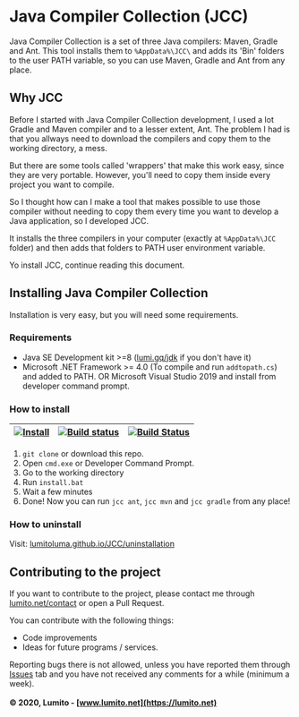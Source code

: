 # Java Compiler Collection (JCC)
Java Compiler Collection is a set of three Java compilers: Maven, Gradle and Ant. This tool installs them to `%AppData%\JCC\` and adds its 'Bin' folders to the user PATH variable, so you can use Maven, Gradle and Ant from any place.

## Why JCC
Before I started with Java Compiler Collection development, I used a lot Gradle and Maven compiler and to a lesser extent, Ant.
The problem I had is that you allways need to download the compilers and copy them to the working directory, a mess.

But there are some tools called 'wrappers' that make this work easy, since they are very portable. However, you'll need to copy them inside every project you want to compile.

So I thought how can I make a tool that makes possible to use those compiler without needing to copy them every time you want to develop a Java application, so I developed JCC.

It installs the three compilers in your computer (exactly at `%AppData%\JCC` folder) and then adds that folders to PATH user environment variable.

Yo install JCC, continue reading this document.

## Installing Java Compiler Collection
Installation is very easy, but you will need some requirements.

### Requirements
-   Java SE Development kit >=8 ([lumi.gq/jdk](https://lumi.gq/jdk) if you don't have it)
-   Microsoft .NET Framework >= 4.0 (To compile and run `addtopath.cs`) and added to PATH. OR Microsoft Visual Studio 2019 and install from developer command prompt.

### How to install
| [![Install](https://github.com/LumitoLuma/JCC/workflows/Install/badge.svg)](https://github.com/LumitoLuma/JCC/actions?query=workflow%3AInstall) | [![Build status](https://ci.appveyor.com/api/projects/status/k2iwyam4nmkoqj82?svg=true)](https://ci.appveyor.com/project/LumitoLuma/JCC) | [![Build Status](https://dev.azure.com/LumitoLuma/GitHub/_apis/build/status/LumitoLuma.JCC?branchName=master)](https://dev.azure.com/LumitoLuma/GitHub/_build/latest?definitionId=8&branchName=master) |
|:-:|:-:|:-:|

1.  `git clone` or download this repo.
2.  Open `cmd.exe` or Developer Command Prompt.
3.  Go to the working directory
4.  Run `install.bat`
5.  Wait a few minutes
6.  Done! Now you can run `jcc ant`, `jcc mvn` and `jcc gradle` from any place!

### How to uninstall
Visit: [lumitoluma.github.io/JCC/uninstallation](https://lumitoluma.github.io/JCC/uninstallation)

## Contributing to the project
If you want to contribute to the project, please contact me through [lumito.net/contact](https://lumito.net/contact) or open a Pull Request.

You can contribute with the following things:

-   Code improvements
-   Ideas for future programs / services.

Reporting bugs there is not allowed, unless you have reported them through [Issues](https://github.com/LumitoLuma/JCC/issues) tab and you have not received any comments for a while (minimum a week).
<br><br>
**© 2020, Lumito - [www.lumito.net](https://lumito.net)**
